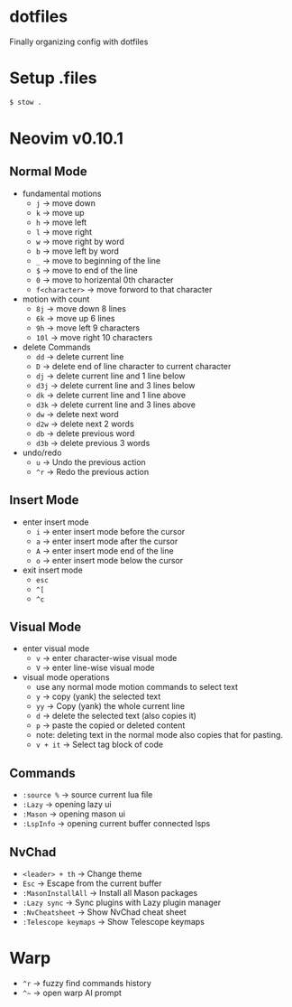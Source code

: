 # dotfiles

Finally organizing config with dotfiles

# Setup .files

```sh
$ stow .
```

# Neovim v0.10.1

## Normal Mode

-   fundamental motions
    -   `j` -> move down
    -   `k` -> move up
    -   `h` -> move left
    -   `l` -> move right
    -   `w` -> move right by word
    -   `b` -> move left by word
    -   `_` -> move to beginning of the line
    -   `$` -> move to end of the line
    -   `0` -> move to horizental 0th character
    -   `f<character>` -> move forword to that character
-   motion with count
    -   `8j` -> move down 8 lines
    -   `6k` -> move up 6 lines
    -   `9h` -> move left 9 characters
    -   `10l` -> move right 10 characters
-   delete Commands
    -   `dd` -> delete current line
    -   `D` -> delete end of line character to current character
    -   `dj` -> delete current line and 1 line below
    -   `d3j` -> delete current line and 3 lines below
    -   `dk` -> delete current line and 1 line above
    -   `d3k` -> delete current line and 3 lines above
    -   `dw` -> delete next word
    -   `d2w` -> delete next 2 words
    -   `db` -> delete previous word
    -   `d3b` -> delete previous 3 words
-   undo/redo
    -   `u` -> Undo the previous action
    -   `^r` -> Redo the previous action

## Insert Mode

-   enter insert mode
    -   `i` -> enter insert mode before the cursor
    -   `a` -> enter insert mode after the cursor
    -   `A` -> enter insert mode end of the line
    -   `o` -> enter insert mode below the cursor
-   exit insert mode
    -   `esc`
    -   `^[`
    -   `^c`

## Visual Mode

-   enter visual mode
    -   `v` -> enter character-wise visual mode
    -   `V` -> enter line-wise visual mode
-   visual mode operations
    -   use any normal mode motion commands to select text
    -   `y` -> copy (yank) the selected text
    -   `yy` -> Copy (yank) the whole current line
    -   `d` -> delete the selected text (also copies it)
    -   `p` -> paste the copied or deleted content
    -   note: deleting text in the normal mode also copies that for pasting.
    -   `v + it` -> Select tag block of code

## Commands

-   `:source %` -> source current lua file
-   `:Lazy` -> opening lazy ui
-   `:Mason` -> opening mason ui
-   `:LspInfo` -> opening current buffer connected lsps

## NvChad

-   `<leader> + th` -> Change theme
-   `Esc` -> Escape from the current buffer
-   `:MasonInstallAll` -> Install all Mason packages
-   `:Lazy sync` -> Sync plugins with Lazy plugin manager
-   `:NvCheatsheet` -> Show NvChad cheat sheet
-   `:Telescope keymaps` -> Show Telescope keymaps

# Warp

-   `^r` -> fuzzy find commands history
-   `^~` -> open warp AI prompt
